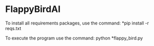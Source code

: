 # FlappyBirdAI

To install all requirements packages, use the command: *pip install -r reqs.txt

To execute the program use the command: python *flappy_bird.py

